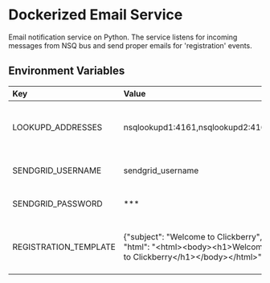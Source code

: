 # Dockerized Email Service
Email notification service on Python. The service listens for incoming messages from NSQ bus and send proper emails for 'registration' events.

## Environment Variables

Key | Value | Description
:-- | :-- | :-- 
LOOKUPD_ADDRESSES | nsqlookupd1:4161,nsqlookupd2:4161 | TCP addresses for nsqlookupd instances.
SENDGRID_USERNAME | sendgrid_username | Sendgrid account user name.
SENDGRID_PASSWORD | *** | Sendgrid account password.
REGISTRATION_TEMPLATE | {"subject": "Welcome to Clickberry", "html": "&lt;html&gt;&lt;body&gt;&lt;h1&gt;Welcome to Clickberry&lt;/h1&gt;&lt;/body&gt;&lt;/html&gt;"} | HTML template for registration email.
